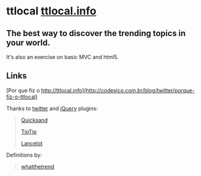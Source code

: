 ttlocal [ttlocal.info](http://ttlocal.info)
====================

The best way to discover the trending topics in your world.
---------------------


It's also an exercise on basic MVC and html5.


Links
-----

[Por que fiz o http://ttlocal.info](http://codexico.com.br/blog/twitter/porque-fiz-o-ttlocal)


Thanks to
[twitter](http://twitter.com)
and
[jQuery](http://jquery.com/)  plugins:

> [Quicksand](http://razorjack.net/quicksand/)
>
> [TipTip](http://code.drewwilson.com/entry/tiptip-jquery-plugin)
> 
> [Lancelot](http://codexico.com.br/blog/jquery-lancelot-plugin)

Definitions by:


> [whatthetrend](http://api.whatthetrend.com)
